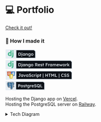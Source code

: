 # 💻 Portfolio
[Check it out!](https://www.maitra-patel.com/)
### :thinking: How I made it

<img src="https://github.com/MaiTra10/MaiTra10/blob/main/images/new_icons/Django.png" alt="" height=30px><br>
<img src="https://github.com/MaiTra10/MaiTra10/blob/main/images/new_icons/DRF.png" alt="" height=30px><br>
<img src="https://github.com/MaiTra10/MaiTra10/blob/main/images/new_icons/JHC.png" alt="" height=30px><br>
<img src="https://github.com/MaiTra10/MaiTra10/blob/main/images/new_icons/PostgreSQL.png" alt="" height=30px>

Hosting the Django app on [Vercel](https://vercel.com).<br>
Hosting the PostgreSQL server on [Railway](https://railway.app/).

<details>
  <summary>Tech Diagram</summary>
  <img src="portfolio/static/media/portfolio_diagram.png" alt="" height=100%>
</details>
